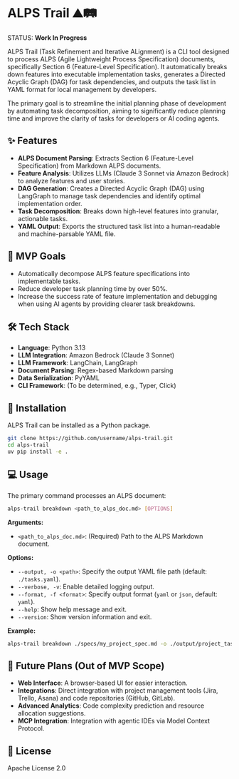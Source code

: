 # ALPS Trail ⛰️🛤️

STATUS: **Work In Progress**

ALPS Trail (Task Refinement and Iterative ALignment) is a CLI tool designed to process ALPS (Agile Lightweight Process Specification) documents, specifically Section 6 (Feature-Level Specification). It automatically breaks down features into executable implementation tasks, generates a Directed Acyclic Graph (DAG) for task dependencies, and outputs the task list in YAML format for local management by developers.

The primary goal is to streamline the initial planning phase of development by automating task decomposition, aiming to significantly reduce planning time and improve the clarity of tasks for developers or AI coding agents.

## ✨ Features

-   **ALPS Document Parsing**: Extracts Section 6 (Feature-Level Specification) from Markdown ALPS documents.
-   **Feature Analysis**: Utilizes LLMs (Claude 3 Sonnet via Amazon Bedrock) to analyze features and user stories.
-   **DAG Generation**: Creates a Directed Acyclic Graph (DAG) using LangGraph to manage task dependencies and identify optimal implementation order.
-   **Task Decomposition**: Breaks down high-level features into granular, actionable tasks.
-   **YAML Output**: Exports the structured task list into a human-readable and machine-parsable YAML file.

## 🎯 MVP Goals

-   Automatically decompose ALPS feature specifications into implementable tasks.
-   Reduce developer task planning time by over 50%.
-   Increase the success rate of feature implementation and debugging when using AI agents by providing clearer task breakdowns.

## 🛠️ Tech Stack

-   **Language**: Python 3.13
-   **LLM Integration**: Amazon Bedrock (Claude 3 Sonnet)
-   **LLM Framework**: LangChain, LangGraph
-   **Document Parsing**: Regex-based Markdown parsing
-   **Data Serialization**: PyYAML
-   **CLI Framework**: (To be determined, e.g., Typer, Click)

## 🚀 Installation

ALPS Trail can be installed as a Python package.

```bash
git clone https://github.com/username/alps-trail.git
cd alps-trail
uv pip install -e .
```

## 💻 Usage

The primary command processes an ALPS document:

```bash
alps-trail breakdown <path_to_alps_doc.md> [OPTIONS]
```

**Arguments:**

-   `<path_to_alps_doc.md>`: (Required) Path to the ALPS Markdown document.

**Options:**

-   `--output, -o <path>`: Specify the output YAML file path (default: `./tasks.yaml`).
-   `--verbose, -v`: Enable detailed logging output.
-   `--format, -f <format>`: Specify output format (`yaml` or `json`, default: `yaml`).
-   `--help`: Show help message and exit.
-   `--version`: Show version information and exit.

**Example:**

```bash
alps-trail breakdown ./specs/my_project_spec.md -o ./output/project_tasks.yaml -v
```

## 🌱 Future Plans (Out of MVP Scope)

-   **Web Interface**: A browser-based UI for easier interaction.
-   **Integrations**: Direct integration with project management tools (Jira, Trello, Asana) and code repositories (GitHub, GitLab).
-   **Advanced Analytics**: Code complexity prediction and resource allocation suggestions.
-   **MCP Integration**: Integration with agentic IDEs via Model Context Protocol.

## 📜 License

Apache License 2.0
